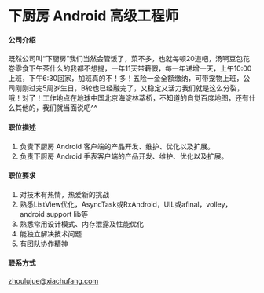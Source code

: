 下厨房 Android 高级工程师
==========

#### 公司介绍

既然公司叫“下厨房”我们当然会管饭了，菜不多，也就每顿20道吧，汤啊豆包花卷零食下午茶什么的我都不想提，一年11天带薪假，每一年递增一天，上午10:00上班，下午6:30回家，加班真的不！多！五险一金全额缴纳，可带宠物上班，公司刚刚过完5周岁生日，B轮也已经融完了，又稳定又活力我们就是这么分裂，哦！对了！工作地点在地球中国北京海淀林萃桥，不知道的自觉百度地图，还有什么其他的，我们就当面说吧^^

#### 职位描述

1. 负责下厨房 Android 客户端的产品开发、维护、优化以及扩展。
2. 负责下厨房 Android 手表客户端的产品开发、维护、优化以及扩展。

#### 职位要求

1. 对技术有热情，热爱新的挑战
2. 熟悉ListView优化，AsyncTask或RxAndroid，UIL或afinal，volley，android support lib等
3. 熟悉常用设计模式、内存泄露及性能优化
4. 能独立解决技术问题
5. 有团队协作精神

#### 联系方式

[zhoulujue@xiachufang.com](mailto:zhoulujue@xiachufang.com)
